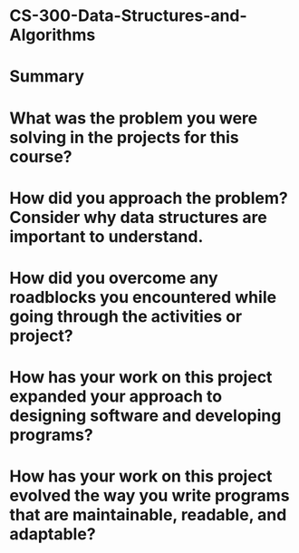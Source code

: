 # CS-300-Data-Structures-and-Algorithms

# Summary

# What was the problem you were solving in the projects for this course?

# How did you approach the problem? Consider why data structures are important to understand.

# How did you overcome any roadblocks you encountered while going through the activities or project?

# How has your work on this project expanded your approach to designing software and developing programs?

# How has your work on this project evolved the way you write programs that are maintainable, readable, and adaptable?
